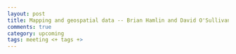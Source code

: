 ```yaml
---
layout: post
title: Mapping and geospatial data -- Brian Hamlin and David O'Sullivan
comments: true
category: upcoming
tags: meeting <+ tags +>
---
```



